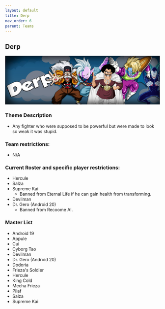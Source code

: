 ```yaml
---
layout: default
title: Derp
nav_order: 6
parent: Teams
---
```

## Derp

![](../images/derp.jpg)

### Theme Description
- Any fighter who were supposed to be powerful but were made to look so weak it was stupid.

### Team restrictions:
  - N/A

### Current Roster and specific player restrictions:

- Hercule
- Salza
- Supreme Kai
  - Banned from Eternal Life if he can gain health from transforming. 
- Devilman
- Dr. Gero (Android 20)
  - Banned from Recoome AI.

### Master List
- Android 19
- Appule
- Cui
- Cyborg Tao
- Devilman
- Dr. Gero (Android 20)
- Dodoria
- Frieza's Soldier
- Hercule
- King Cold
- Mecha Frieza
- Pilaf
- Salza
- Supreme Kai
